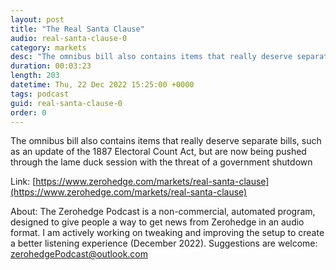 ```yaml
---
layout: post
title: "The Real Santa Clause"
audio: real-santa-clause-0
category: markets
desc: "The omnibus bill also contains items that really deserve separate bills, such as an update of the 1887 Electoral Count Act, but are now being pushed through the lame duck session with the threat of a government shutdown"
duration: 00:03:23
length: 203
datetime: Thu, 22 Dec 2022 15:25:00 +0000
tags: podcast
guid: real-santa-clause-0
order: 0
---
```

The omnibus bill also contains items that really deserve separate bills, such as an update of the 1887 Electoral Count Act, but are now being pushed through the lame duck session with the threat of a government shutdown

Link: [https://www.zerohedge.com/markets/real-santa-clause](https://www.zerohedge.com/markets/real-santa-clause)

About: The Zerohedge Podcast is a non-commercial, automated program, designed to give people a way to get news from Zerohedge in an audio format.  I am actively working on tweaking and improving the setup to create a better listening experience (December 2022).  Suggestions are welcome: [zerohedgePodcast@outlook.com](mailto:zerohedgePodcast@outlook.com)
